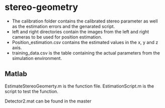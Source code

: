 # stereo-geometry

- The calibration folder contains the calibrated stereo parameter as well as the estimation errors and the genarated script.
- left and right directories contain the images from the left and right cameras to be used for position estimation.
- Position_estimation.csv contains the estimated values in the x, y and z axis.
- training_data.csv is the table containing the actual parameters from the simulation environment.

## Matlab
EstimateStereoGeomerty.m is the function file.
EstimationScript.m is the script to test the function.

Detector2.mat can be found in the master
